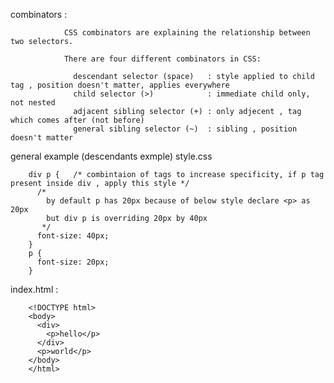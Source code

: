 combinators : 

                CSS combinators are explaining the relationship between two selectors. 
                
                There are four different combinators in CSS:

                  descendant selector (space)   : style applied to child tag , position doesn't matter, applies everywhere
                  child selector (>)            : immediate child only, not nested
                  adjacent sibling selector (+) : only adjecent , tag which comes after (not before)
                  general sibling selector (~)  : sibling , position doesn't matter


general example (descendants exmple) style.css

        div p {   /* combintaion of tags to increase specificity, if p tag present inside div , apply this style */
          /* 
            by default p has 20px because of below style declare <p> as 20px
            but div p is overriding 20px by 40px 
           */
          font-size: 40px;
        }
        p {
          font-size: 20px;
        }
        
        
index.html :

        <!DOCTYPE html>
        <body>
          <div>
            <p>hello</p>
          </div>
          <p>world</p>
        </body>
        </html>
